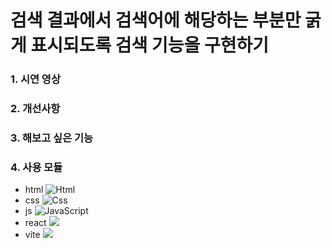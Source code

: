# 검색 결과에서 검색어에 해당하는 부분만 굵게 표시되도록 검색 기능을 구현하기

### 1. 시연 영상

### 2. 개선사항

### 3. 해보고 싶은 기능

### 4. 사용 모듈

- html
  <img alt="Html" src ="https://img.shields.io/badge/HTML5-E34F26.svg?style=for-the-badge&logo=HTML5&logoColor=white"/>
- css
  <img alt="Css" src ="https://img.shields.io/badge/CSS3-1572B6.svg?style=for-the-badge&logo=CSS3&logoColor=white"/>
- js
  <img alt="JavaScript" src ="https://img.shields.io/badge/JavaScript-F7DF1E.svg?style=for-the-badge&logo=JavaScript&logoColor=black"/>
- react
  <img src="https://img.shields.io/badge/React-61DAFB.svg?style=for-the-badge&logo=React&logoColor=black"/>
- vite
  <img src="https://img.shields.io/badge/Vite-646CFF.svg?style=for-the-badge&logo=Vite&logoColor=white">
